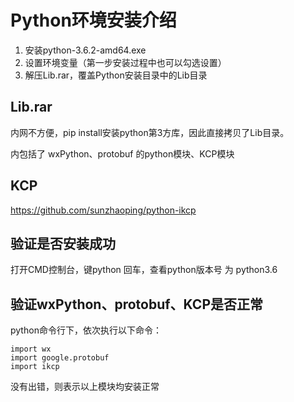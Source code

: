 # Python环境安装介绍

1. 安装python-3.6.2-amd64.exe
2. 设置环境变量（第一步安装过程中也可以勾选设置）
3. 解压Lib.rar，覆盖Python安装目录中的Lib目录


## Lib.rar

内网不方便，pip install安装python第3方库，因此直接拷贝了Lib目录。

内包括了 wxPython、protobuf 的python模块、KCP模块

## KCP
https://github.com/sunzhaoping/python-ikcp

## 验证是否安装成功

打开CMD控制台，键python 回车，查看python版本号 为 python3.6

## 验证wxPython、protobuf、KCP是否正常

python命令行下，依次执行以下命令：
```
import wx
import google.protobuf
import ikcp
```
没有出错，则表示以上模块均安装正常




